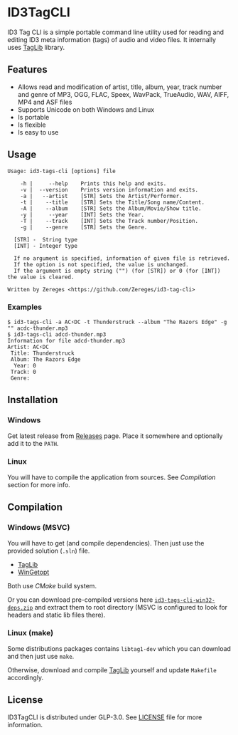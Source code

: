 # ID3TagCLI
ID3 Tag CLI is a simple portable command line utility used for reading and editing ID3 meta information (tags) of audio and video files. It internally uses [TagLib](https://github.com/taglib/taglib) library.

## Features
 - Allows read and modification of artist, title, album, year, track number and genre of MP3, OGG, FLAC, Speex, WavPack, TrueAudio, WAV, AIFF, MP4 and ASF files
 - Supports Unicode on both Windows and Linux
 - Is portable
 - Is flexible
 - Is easy to use

## Usage

```
Usage: id3-tags-cli [options] file

    -h |     --help    Prints this help and exits.
    -v |  --version    Prints version information and exits.
    -a |   --artist    [STR] Sets the Artist/Performer.
    -t |    --title    [STR] Sets the Title/Song name/Content.
    -A |    --album    [STR] Sets the Album/Movie/Show title.
    -y |     --year    [INT] Sets the Year.
    -T |    --track    [INT] Sets the Track number/Position.
    -g |    --genre    [STR] Sets the Genre.

  [STR] -  String type
  [INT] - Integer type

  If no argument is specified, information of given file is retrieved.
  If the option is not specified, the value is unchanged.
  If the argument is empty string ("") (for [STR]) or 0 (for [INT]) the value is cleared.

Written by Zereges <https://github.com/Zereges/id3-tag-cli>
```

### Examples
```
$ id3-tags-cli -a AC⚡DC -t Thunderstruck --album "The Razors Edge" -g "" acdc-thunder.mp3
$ id3-tags-cli adcd-thunder.mp3
Information for file adcd-thunder.mp3
Artist: AC⚡DC
 Title: Thunderstruck
 Album: The Razors Edge
  Year: 0
 Track: 0
 Genre:
```

## Installation
### Windows
Get latest release from [Releases](https://github.com/Zereges/id3-tag-cli/releases) page. Place it somewhere and optionally add it to the `PATH`.

### Linux
You will have to compile the application from sources. See *Compilation* section for more info.

## Compilation
### Windows (MSVC)
You will have to get (and compile dependencies). Then just use the provided solution (`.sln`) file.

 - [TagLib](https://taglib.org/)
 - [WinGetopt](https://github.com/alex85k/wingetopt)

Both use *CMake* build system.

Or you can download pre-compiled versions here [`id3-tags-cli-win32-deps.zip`](https://github.com/Zereges/id3-tag-cli/releases/download/v1.0/id3-tags-cli-win32-deps.zip) and extract them to root directory (MSVC is configured to look for headers and static lib files there).

### Linux (make)
Some distributions packages contains `libtag1-dev` which you can download and then just use `make`.

Otherwise, download and compile [TagLib](https://taglib.org/) yourself and update `Makefile` accordingly.

## License
ID3TagCLI is distributed under GLP-3.0. See [LICENSE](https://github.com/Zereges/id3-tag-cli/blob/master/LICENSE) file for more information.
